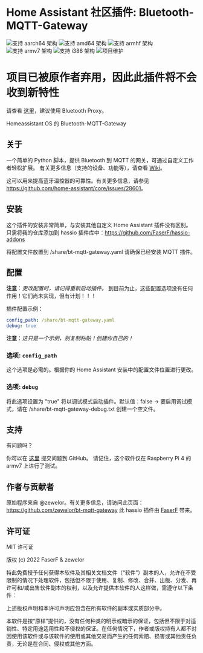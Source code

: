 # Home Assistant 社区插件: Bluetooth-MQTT-Gateway
![支持 aarch64 架构][aarch64-shield] ![支持 amd64 架构][amd64-shield] ![支持 armhf 架构][armhf-shield] ![支持 armv7 架构][armv7-shield] ![支持 i386 架构][i386-shield]
![项目维护][maintenance-shield]

# 项目已被原作者弃用，因此此插件将不会收到新特性
请查看 [这里](https://github.com/zewelor/bt-mqtt-gateway)，建议使用 Bluetooth Proxy。

Homeassistant OS 的 Bluetooth-MQTT-Gateway

## 关于

一个简单的 Python 脚本，提供 Bluetooth 到 MQTT 的网关，可通过自定义工作者轻松扩展。
有关更多信息（支持的设备、功能等），请查看 [Wiki](https://github.com/zewelor/bt-mqtt-gateway/wiki)。

这可以用来提高蓝牙温控器的可靠性。有关更多信息，请参见 <https://github.com/home-assistant/core/issues/28601>。

## 安装

这个插件的安装非常简单，与安装其他自定义 Home Assistant 插件没有区别。
只需将我的仓库添加到 hassio 插件库中：<https://github.com/FaserF/hassio-addons>

将配置文件放置到 /share/bt-mqtt-gateway.yaml
请确保已经安装 MQTT 插件。

## 配置

**注意**：_更改配置时，请记得重新启动插件。_
到目前为止，这些配置选项没有任何作用！它们尚未实现，但有计划！！！

插件配置示例：

```yaml
config_path: /share/bt-mqtt-gateway.yaml
debug: true
```

**注意**：_这只是一个示例，别复制粘贴！创建你自己的！_

### 选项: `config_path`

这个选项是必需的。根据你的 Home Assistant 安装中的配置文件位置进行更改。

### 选项: `debug`

将此选项设置为 "true" 将以调试模式启动插件。默认值：false
-> 要启用调试模式，请在 /share/bt-mqtt-gateway-debug.txt 创建一个空文件。

## 支持

有问题吗？

你可以在 [这里][issue] 提交问题到 GitHub。
请记住，这个软件仅在 Raspberry Pi 4 的 armv7 上进行了测试。

## 作者与贡献者

原始程序来自 @zewelor。有关更多信息，请访问此页面：<https://github.com/zewelor/bt-mqtt-gateway>
此 hassio 插件由 [FaserF] 带来。

## 许可证

MIT 许可证

版权 (c) 2022 FaserF & zewelor

特此免费授予任何获得本软件及其相关文档文件（“软件”）副本的人，允许在不受限制的情况下处理软件，包括但不限于使用、复制、修改、合并、出版、分发、再许可和/或出售软件副本的权利，以及允许提供本软件的人这样做，需遵守以下条件：

上述版权声明和本许可声明应包含在所有软件的副本或实质部分中。

本软件是按“原样”提供的，没有任何种类的明示或暗示的保证，包括但不限于对适销性、特定用途适用性和不侵权的保证。在任何情况下，作者或版权持有人都不对因使用该软件或与该软件的使用或其他交易而产生的任何索赔、损害或其他责任负责，无论是在合同、侵权或其他方面。

[aarch64-shield]: https://img.shields.io/badge/aarch64-yes-green.svg
[amd64-shield]: https://img.shields.io/badge/amd64-yes-green.svg
[armhf-shield]: https://img.shields.io/badge/armhf-yes-green.svg
[armv7-shield]: https://img.shields.io/badge/armv7-yes-green.svg
[FaserF]: https://github.com/FaserF/
[i386-shield]: https://img.shields.io/badge/i386-yes-green.svg
[issue]: https://github.com/FaserF/hassio-addons/issues
[maintenance-shield]: https://img.shields.io/maintenance/no/2024.svg